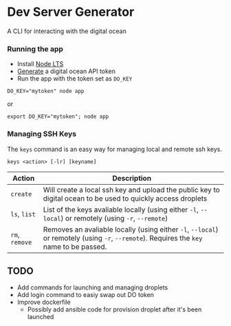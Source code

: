 # Dev Server Generator

A CLI for interacting with the digital ocean

### Running the app
- Install [Node LTS ](https://nodejs.org/en/download/)
- [Generate](https://www.digitalocean.com/community/tutorials/how-to-use-the-digitalocean-api-v2#how-to-generate-a-personal-access-token) a digital ocean API token 
- Run the app with the token set as `DO_KEY`
```
DO_KEY="mytoken" node app
```
or 

```
export DO_KEY="mytoken"; node app
```
### Managing SSH Keys
The `keys` command is an easy way for managing local and remote ssh keys.
```
keys <action> [-lr] [keyname]
```

Action | Description
--- | ---
`create` | Will create a local ssh key and upload the public key to digital ocean to be used to quickly access droplets
`ls`, `list` | List of the keys avaliable locally (using either `-l`, `--local`) or remotely (using `-r`, `--remote`)
`rm`, `remove` | Removes an avaliable locally (using either `-l`, `--local`) or remotely (using `-r`, `--remote`). Requires the `key` name to be passed.

## TODO
- Add commands for launching and managing droplets
- Add login command to easiy swap out DO token
- Improve dockerfile
  - Possibly add ansible code for provision droplet after it's been launched

